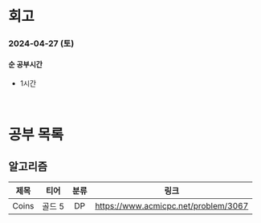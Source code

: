 # 회고

### 2024-04-27 (토)

#### 순 공부시간

- 1시간

<br>

# 공부 목록

## 알고리즘

| 제목  |  티어  | 분류 |                 링크                 |
| :---: | :----: | :--: | :----------------------------------: |
| Coins | 골드 5 |  DP  | https://www.acmicpc.net/problem/3067 |
